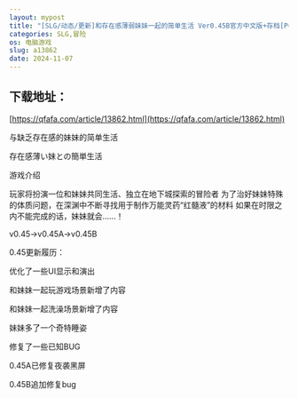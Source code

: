 ```yaml
---
layout: mypost
title: "[SLG/动态/更新]和存在感薄弱妹妹一起的简单生活 Ver0.45B官方中文版+存档[PC]"
categories: SLG,冒险
os: 电脑游戏
slug: a13862
date: 2024-11-07
---
```


## 下载地址：

[https://qfafa.com/article/13862.html](https://qfafa.com/article/13862.html)

与缺乏存在感的妹妹的简单生活

存在感薄い妹との簡単生活

游戏介绍

玩家将扮演一位和妹妹共同生活、独立在地下城探索的冒险者
为了治好妹妹特殊的体质问题，在深渊中不断寻找用于制作万能灵药“红髓液”的材料
如果在时限之内不能完成的话，妹妹就会……！

v0.45→v0.45A→v0.45B

0.45更新履历：

优化了一些UI显示和演出

和妹妹一起玩游戏场景新增了内容

和妹妹一起洗澡场景新增了内容

妹妹多了一个奇特睡姿

修复了一些已知BUG

0.45A已修复夜袭黑屏

0.45B追加修复bug
